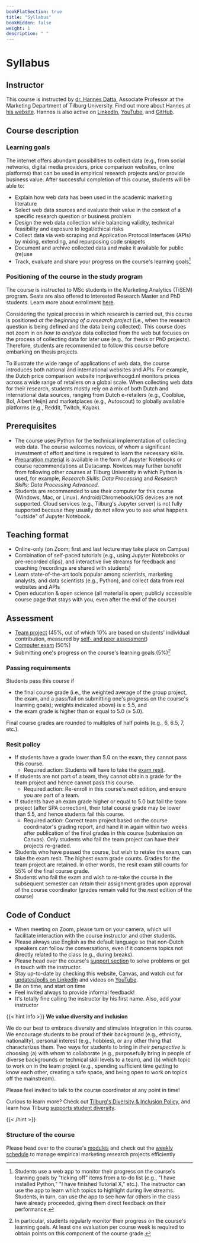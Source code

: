 ```yaml
---
bookFlatSection: true
title: "Syllabus"
bookHidden: false
weight: 1
description: " "
---
```


# Syllabus

## Instructor

This course is instructed by [dr. Hannes Datta](https://tiu.nu/datta), Associate Professor at the Marketing Department of Tilburg University. Find out more about Hannes at [his website](https://hannesdatta.com). Hannes is also active on [LinkedIn](https://www.linkedin.com/in/hannes-datta/), [YouTube](https://youtube.com/c/hannesdatta), and [GitHub](https://github.com/hannesdatta).

## Course description

### Learning goals

The internet offers abundant possibilities to collect data (e.g., from social networks, digital media providers, price comparison websites, online platforms) that can be used in empirical research projects and/or provide business value. After successful completion of this course, students will be able to:

- Explain how web data has been used in the academic marketing literature
-	Select web data sources and evaluate their value in the context of a specific research question or business problem
- Design the web data collection while balancing validity, technical feasibility and exposure to legal/ethical risks
- Collect data via web scraping and Application Protocol Interfaces (APIs) by mixing, extending, and repurposing code snippets
- Document and archive collected data and make it available for public (re)use
- Track, evaluate and share your progress on the course's learning goals[^1]

[^1]: Students use a web app to monitor their progress on the course's learning goals by "ticking off" items from a to-do list (e.g., "I have installed Python," "I have finished Tutorial X," etc.). The instructor can use the app to learn which topics to highlight during live streams. Students, in turn, can use the app to see how far others in the class have already proceeded, giving them direct feedback on their performance.

### Positioning of the course in the study program

The course is instructed to MSc students in the Marketing Analytics (TiSEM) program. Seats are also offered to interested Research Master and PhD students. Learn more about enrollment [here](enroll).

Considering the typical process in which research is carried out, this course is positioned *at the beginning of a research project* (i.e., when the research question is being defined and the data being collected). This course does not zoom in on *how to analyze* data collected from the web but focuses on the process of collecting data for later use (e.g., for thesis or PhD projects). Therefore, students are recommended to follow this course before embarking on thesis projects.

To illustrate the wide range of applications of web data, the course introduces both national and international websites and APIs. For example, the Dutch price comparison website inprijsverhoogd.nl monitors prices across a wide range of retailers on a global scale. When collecting web data for their research, students mostly rely on a mix of both Dutch and international data sources, ranging from Dutch e-retailers (e.g., Coolblue, Bol, Albert Heijn) and marketplaces (e.g., Autoscout) to globally available platforms (e.g., Reddit, Twitch, Kayak).
 
## Prerequisites

- The course uses Python for the technical implementation of collecting web data. The course welcomes novices, of whom a significant investment of effort and time is required to learn the necessary skills.
- [Preparation material](../modules/prep) is available in the form of Jupyter Notebooks or course recommendations at Datacamp. Novices may further benefit from following other courses at Tilburg University in which Python is used, for example, *Research Skills: Data Processing* and *Research Skills: Data Processing Advanced*.
- Students are recommended to use their computer for this course (Windows, Mac, or Linux). Android/Chromebook/iOS devices are not supported. Cloud services (e.g., Tilburg's Jupyter server) is not fully supported because they usually do not allow you to see what happens "outside" of Jupyter Notebook.


## Teaching format

- Online-only (on Zoom; first and last lecture may take place on Campus)
- Combination of self-paced tutorials (e.g., using Jupyter Notebooks or pre-recorded clips), and interactive live streams for feedback and coaching (recordings are shared with students)
- Learn state-of-the-art tools popular among scientists, marketing analysts, and data scientists (e.g., Python), and collect data from real websites and APIs
- Open education & open science (all material is open; publicly accessible course page that stays with you, even after the end of the course)

<!--, simulations, hackathon-->
<!-- work on VMs on AWS, code in SQL and R, compete on Kaggle, or work on own computer--; Coding Dojo student-=led analysis; while sharing screens-->

## Assessment

- [Team project](project) (45%, out of which 10% are based on students' individual contribution, measured by [self- and peer assessment](peerassessment))
- [Computer exam](exam) (50%)
- Submitting one's progress on the course's learning goals  (5%)[^2]

[^2]: In particular, students regularly monitor their progress on the course's learning goals. At least one evaluation per course week is required to obtain points on this component of the course grade.

### Passing requirements

Students pass this course if
- the final course grade (i.e., the weighted average of the group project, the exam, and a pass/fail on submitting one's progress on the course's learning goals); weights indicated above) is ≥ 5.5, and
- the exam grade is higher than or equal to 5.0 (≥ 5.0).

Final course grades are rounded to multiples of half points (e.g., 6, 6.5, 7, etc.).

### Resit policy

- If students have a grade lower than 5.0 on the exam, they cannot pass this course.
  - Required action: Students will have to take the [exam resit](exam).
- If students are not part of a team, they cannot obtain a grade for the team project and hence cannot pass this course.
  - Required action: Re-enroll in this course's next edition, and ensure you are part of a team.
- If students have an exam grade higher or equal to 5.0 but fail the team project (after SPA correction), their total course grade may be lower than 5.5, and hence students fail this course.
  - Required action: Correct team project based on the course coordinator's grading report, and hand it in again within two weeks after publication of the final grades in this course (submission on Canvas). Only students who fail the team project can have their projects re-graded.
- Students who have passed the course, but wish to retake the exam, can take the exam resit. The highest exam grade counts. Grades for the team project are retained. In other words, the resit exam still counts for 55% of the final course grade.
- Students who fail the exam and wish to re-take the course in the subsequent semester can *retain* their assignment grades upon approval of the course coordinator (grades remain valid for the *next* edition of the course)

## Code of Conduct

- When meeting on Zoom, please turn on your camera, which will facilitate interaction with the course instructor and other students.
- Please always use English as the default language so that non-Dutch speakers can follow the conversations, even if it concerns topics not directly related to the class (e.g., during breaks).
- Please head over the course's [support section](support) to solve problems or get in touch with the instructor.
- Stay up-to-date by checking this website, Canvas, and watch out for [updates/polls on LinkedIn](https://www.linkedin.com/in/hannes-datta/) and videos on [YouTube](https://youtube.com/c/hannesdatta).
- Be on time, and start on time
- Feel invited always to provide informal feedback!
- It's totally fine calling the instructor by his first name. Also, add your instructor

{{< hint info >}}
__We value diversity and inclusion__

We do our best to embrace diversity and stimulate integration in this course. We encourage students to be proud of their background (e.g., ethnicity, nationality), personal interest (e.g., hobbies), or any other thing that characterizes them. Two ways for students to bring in *their perspective* is choosing (a) with whom to collaborate (e.g., purposefully bring in people of diverse backgrounds or technical skill levels to a team), and (b) which topic to work on in the team project (e.g., spending sufficient time getting to know each other, creating a safe space, and being open to work on topics off the mainstream).

Please feel invited to talk to the course coordinator at any point in time!

Curious to learn more? Check out [Tilburg's Diversity & Inclusion Policy](https://www.tilburguniversity.edu/about/working/gender-policy), and learn how Tilburg [supports student diversity](https://www.tilburguniversity.edu/students/studying/campus/diversity).

{{< /hint >}}

### Structure of the course

Please head over to the course's [modules](../modules) and check out the [weekly schedule](schedule).to manage empirical marketing research projects efficiently
